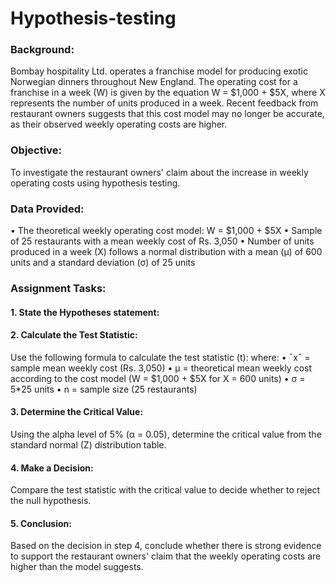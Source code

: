 # Hypothesis-testing

### Background:
Bombay hospitality Ltd. operates a franchise model for producing exotic Norwegian dinners throughout New England. The operating cost for a franchise in a week (W) is given by the equation W = $1,000 + $5X, where X represents the number of units produced in a week. Recent feedback from restaurant owners suggests that this cost model may no longer be accurate, as their observed weekly operating costs are higher.
### Objective:
To investigate the restaurant owners' claim about the increase in weekly operating costs using hypothesis testing.
### Data Provided:
•	The theoretical weekly operating cost model: W = $1,000 + $5X
•	Sample of 25 restaurants with a mean weekly cost of Rs. 3,050
•	Number of units produced in a week (X) follows a normal distribution with a mean (μ) of 600 units and a standard deviation (σ) of 25 units
### Assignment Tasks:
#### 1. State the Hypotheses statement:
#### 2. Calculate the Test Statistic:
Use the following formula to calculate the test statistic (t):
where:
•	ˉxˉ = sample mean weekly cost (Rs. 3,050)
•	μ = theoretical mean weekly cost according to the cost model (W = $1,000 + $5X for X = 600 units)
•	σ = 5*25 units
•	n = sample size (25 restaurants)
#### 3. Determine the Critical Value:
Using the alpha level of 5% (α = 0.05), determine the critical value from the standard normal (Z) distribution table.
#### 4. Make a Decision:
Compare the test statistic with the critical value to decide whether to reject the null hypothesis.
#### 5. Conclusion:
Based on the decision in step 4, conclude whether there is strong evidence to support the restaurant owners' claim that the weekly operating costs are higher than the model suggests.
